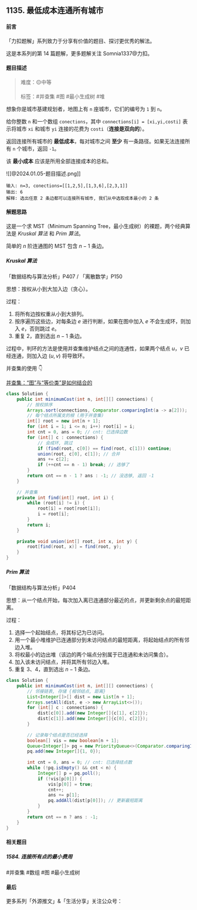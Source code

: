 ## 1135. 最低成本连通所有城市

#### 前言

「力扣题解」系列致力于分享有价值的题目、探讨更优秀的解法。

这是本系列的第 14 篇题解，更多题解关注 Somnia1337@力扣。

#### 题目描述

> 难度：🟡中等
>
> 标签：\#并查集 \#图 \#最小生成树 \#堆

想象你是城市基建规划者，地图上有 `n` 座城市，它们的编号为 `1` 到 `n`。

给你整数 `n` 和一个数组 `conections`，其中 `connections[i] = [xi,yi,costi]` 表示将城市 `xi` 和城市 `yi` 连接的花费为 `costi`（**连接是双向的**）。

返回连接所有城市的 **最低成本**，每对城市之间 **至少** 有一条路径。如果无法连接所有 `n` 个城市，返回 `-1`。

该 **最小成本** 应该是所用全部连接成本的总和。

![[@2024.01.05-题目描述.png]]

```text
输入: n=3, conections=[[1,2,5],[1,3,6],[2,3,1]]
输出: 6
解释: 选出任意 2 条边都可以连接所有城市, 我们从中选取成本最小的 2 条
```

#### 解题思路

这是一个求 MST（Minimum Spanning Tree，最小生成树）的裸题，两个经典算法是 *Kruskal 算法* 和 *Prim 算法*。

简单的 $n$ 阶连通图的 MST 包含 $n - 1$ 条边。

##### Kruskal 算法

「数据结构与算法分析」P407 / 「离散数学」P150

思想：按权从小到大加入边（贪心）。

过程：

1. 将所有边按权重从小到大排列。
2. 按序遍历这些边，对每条边 $e$ 进行判断，如果在图中加入 $e$ 不会生成环，则加入 $e$，否则跳过 $e$。
3. 重复 2，直到选出 $n - 1$ 条边。

过程中，判环的方法是使用并查集维护结点之间的连通性，如果两个结点 $u$，$v$ 已经连通，则加入边 $(u, v)$ 将导致环。

并查集的使用 👇

[并查集：“图”与“等价类”是如何结合的](https://mp.weixin.qq.com/s/Wv-5jt9t1Zo1CZhTiX9R7g)

```java
class Solution {
    public int minimumCost(int n, int[][] connections) {
        // 按权排序
        Arrays.sort(connections, Comparator.comparingInt(a -> a[2]));
        // 每个结点所属支的根 (用于并查集)
        int[] root = new int[n + 1];
        for (int i = 1; i <= n; i++) root[i] = i;
        int cnt = 0, ans = 0; // cnt: 已选择边数
        for (int[] c : connections) {
            // 会成环, 跳过
            if (find(root, c[0]) == find(root, c[1])) continue;
            union(root, c[0], c[1]); // 合并
            ans += c[2];
            if (++cnt == n - 1) break; // 选够了
        }
        return cnt == n - 1 ? ans : -1; // 没选够, 返回 -1
    }
	
    // 并查集
    private int find(int[] root, int i) {
        while (root[i] != i) {
            root[i] = root[root[i]];
            i = root[i];
        }
        return i;
    }
	
    private void union(int[] root, int x, int y) {
        root[find(root, x)] = find(root, y);
    }
}
```

##### Prim 算法

「数据结构与算法分析」P404

思想：从一个结点开始，每次加入离已连通部分最近的点，并更新剩余点的最短距离。

过程：

1. 选择一个起始结点，将其标记为已访问。
2. 用一个最小堆维护已连通部分到未访问结点的最短距离，将起始结点的所有邻边入堆。
3. 将权最小的边出堆（该边的两个端点分别属于已连通和未访问集合）。
4. 加入该未访问结点，并将其所有邻边入堆。
5. 重复 3、4，直到选出 $n - 1$ 条边。

```java
class Solution {
    public int minimumCost(int n, int[][] connections) {
        // 邻接链表, 存储 {相邻结点, 距离}
        List<Integer[]>[] dist = new List[n + 1];
        Arrays.setAll(dist, e -> new ArrayList<>());
        for (int[] c : connections) {
            dist[c[0]].add(new Integer[]{c[1], c[2]});
            dist[c[1]].add(new Integer[]{c[0], c[2]});
        }
		
        // 记录每个结点是否已经选择
        boolean[] vis = new boolean[n + 1];
        Queue<Integer[]> pq = new PriorityQueue<>(Comparator.comparingInt(a -> a[1]));
        pq.add(new Integer[]{1, 0});
		
        int cnt = 0, ans = 0; // cnt: 已选择结点数
        while (!pq.isEmpty() && cnt < n) {
            Integer[] p = pq.poll();
            if (!vis[p[0]]) {
                vis[p[0]] = true;
                cnt++;
                ans += p[1];
                pq.addAll(dist[p[0]]); // 更新最短距离
            }
        }
        return cnt == n ? ans : -1;
    }
}
```

#### 相关题目

##### 1584. 连接所有点的最小费用

\#并查集 \#数组 \#图 \#最小生成树

#### 最后

更多系列「外源推文」&「生活分享」关注公众号：
